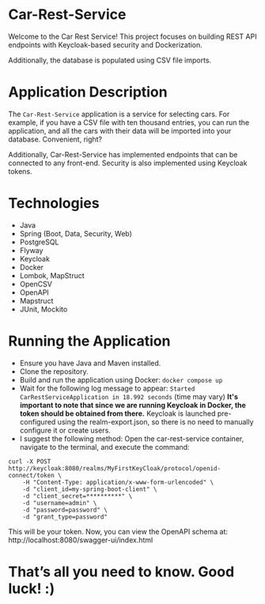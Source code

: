 # Car-Rest-Service

Welcome to the Car Rest Service! This project focuses on building REST API endpoints with Keycloak-based security and Dockerization.
 
Additionally, the database is populated using CSV file imports.

# Application Description

The `Car-Rest-Service` application is a service for selecting cars. For example, if you have a CSV file with ten thousand entries, you can run the application, and all the cars with their data will be imported into your database. Convenient, right?
 
Additionally, Car-Rest-Service has implemented endpoints that can be connected to any front-end. Security is also implemented using Keycloak tokens.

# Technologies

+ Java
+ Spring (Boot, Data, Security, Web)
+ PostgreSQL
+ Flyway
+ Keycloak
+ Docker
+ Lombok, MapStruct
+ OpenCSV
+ OpenAPI
+ Mapstruct
+ JUnit, Mockito

# Running the Application
+ Ensure you have Java and Maven installed.
+ Clone the repository.
+ Build and run the application using Docker:
  `docker compose up`
+ Wait for the following log message to appear: `Started CarRestServiceApplication in 18.992 seconds`  (time may vary)
**It's important to note that since we are running Keycloak in Docker, the token should be obtained from there.**
Keycloak is launched pre-configured using the realm-export.json, so there is no need to manually configure it or create users.
+ I suggest the following method: Open the car-rest-service container, navigate to the terminal, and execute the command:

```
curl -X POST http://keycloak:8080/realms/MyFirstKeyCloak/protocol/openid-connect/token \
    -H "Content-Type: application/x-www-form-urlencoded" \
    -d "client_id=my-spring-boot-client" \
    -d "client_secret=**********" \
    -d "username=admin" \
    -d "password=password" \
    -d "grant_type=password"
```
This will be your token. Now, you can view the OpenAPI schema at: http://localhost:8080/swagger-ui/index.html

# That’s all you need to know. Good luck! :)
